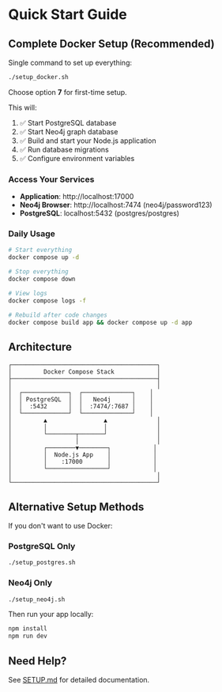 # Quick Start Guide

## Complete Docker Setup (Recommended)

Single command to set up everything:

```bash
./setup_docker.sh
```

Choose option **7** for first-time setup.

This will:
1. ✅ Start PostgreSQL database
2. ✅ Start Neo4j graph database
3. ✅ Build and start your Node.js application
4. ✅ Run database migrations
5. ✅ Configure environment variables

### Access Your Services

- **Application**: http://localhost:17000
- **Neo4j Browser**: http://localhost:7474 (neo4j/password123)
- **PostgreSQL**: localhost:5432 (postgres/postgres)

### Daily Usage

```bash
# Start everything
docker compose up -d

# Stop everything
docker compose down

# View logs
docker compose logs -f

# Rebuild after code changes
docker compose build app && docker compose up -d app
```

## Architecture

```
┌─────────────────────────────────────────┐
│         Docker Compose Stack            │
├─────────────────────────────────────────┤
│                                         │
│  ┌─────────────┐  ┌──────────────┐    │
│  │ PostgreSQL  │  │   Neo4j      │    │
│  │  :5432      │  │  :7474/:7687 │    │
│  └─────────────┘  └──────────────┘    │
│         ▲                ▲              │
│         │                │              │
│         └────────┬───────┘              │
│                  │                      │
│         ┌────────▼────────┐            │
│         │  Node.js App    │            │
│         │    :17000       │            │
│         └─────────────────┘            │
│                                         │
└─────────────────────────────────────────┘
```

## Alternative Setup Methods

If you don't want to use Docker:

### PostgreSQL Only
```bash
./setup_postgres.sh
```

### Neo4j Only
```bash
./setup_neo4j.sh
```

Then run your app locally:
```bash
npm install
npm run dev
```

## Need Help?

See [SETUP.md](./SETUP.md) for detailed documentation.
